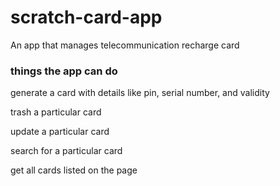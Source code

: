 # scratch-card-app


An app that manages telecommunication recharge card

### things the app can do

generate a card with details like pin, serial number, and validity

trash a particular card

update a particular card

search for a particular card

get all cards listed on the page
